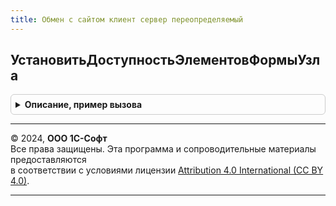 ```yaml
---
title: Обмен с сайтом клиент сервер переопределяемый
---
```



## УстановитьДоступностьЭлементовФормыУзла
<details style="margin: 1em 0; padding: 0.5em; border: 1px solid #ccc; border-radius: 6px;">

<summary style="font-weight: bold; cursor: pointer;">Описание, пример вызова</summary>

```bsl



// Дополнительная настройка доступности элементов формы узла обмен
//
// Параметры:
//  ФормаУзла  - ФормаКлиентскогоПриложения - форма узла, для которой настраивается доступность.
//  ОбъектУзла  - ПланОбменаОбъект.ОбменССайтом - план обмен, для формы узла которого настраивается доступность.
//
Процедура УстановитьДоступностьЭлементовФормыУзла(ФормаУзла, ОбъектУзла) Экспорт
```

Пример вызова
```bsl
ОбменССайтомКлиентСерверПереопределяемый.УстановитьДоступностьЭлементовФормыУзла(ФормаУзла, ОбъектУзла) 
```
</details>

---

© 2024, **ООО 1С-Софт**  
Все права защищены. Эта программа и сопроводительные материалы предоставляются  
в соответствии с условиями лицензии [Attribution 4.0 International (CC BY 4.0)](https://creativecommons.org/licenses/by/4.0/legalcode).

---
